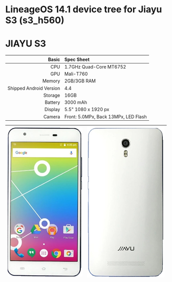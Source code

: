 # LineageOS 14.1 device tree for Jiayu S3 (s3_h560)

JIAYU S3
==============

Basic   | Spec Sheet
-------:|:-------------------------
CPU     | 1.7GHz Quad-Core MT6752
GPU     | Mali-T760
Memory  | 2GB/3GB RAM
Shipped Android Version | 4.4
Storage | 16GB
Battery | 3000 mAh
Display | 5.5" 1080 x 1920 px
Camera  | Front: 5.0MPx, Back 13MPx, LED Flash

| ![JiaYu S3](pictures/jiayu_s3_front.jpg) | ![JiaYu S3](pictures/jiayu_s3_back.jpg) |
| ---------------------------------------- | --------------------------------------- |
